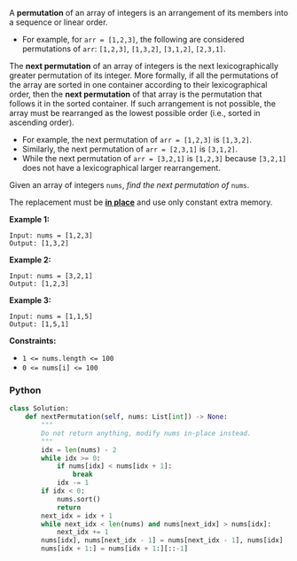 A  **permutation**  of an array of integers is an arrangement of its members into a sequence or linear order.

-   For example, for  `arr = [1,2,3]`, the following are considered permutations of  `arr`:  `[1,2,3]`,  `[1,3,2]`,  `[3,1,2]`,  `[2,3,1]`.

The  **next permutation**  of an array of integers is the next lexicographically greater permutation of its integer. More formally, if all the permutations of the array are sorted in one container according to their lexicographical order, then the  **next permutation**  of that array is the permutation that follows it in the sorted container. If such arrangement is not possible, the array must be rearranged as the lowest possible order (i.e., sorted in ascending order).

-   For example, the next permutation of  `arr = [1,2,3]`  is  `[1,3,2]`.
-   Similarly, the next permutation of  `arr = [2,3,1]`  is  `[3,1,2]`.
-   While the next permutation of  `arr = [3,2,1]`  is  `[1,2,3]`  because  `[3,2,1]`  does not have a lexicographical larger rearrangement.

Given an array of integers  `nums`,  _find the next permutation of_  `nums`.

The replacement must be  **[in place](http://en.wikipedia.org/wiki/In-place_algorithm)**  and use only constant extra memory.

**Example 1:**
```
Input: nums = [1,2,3]
Output: [1,3,2]
```

**Example 2:**
```
Input: nums = [3,2,1]
Output: [1,2,3]
```

**Example 3:**
```
Input: nums = [1,1,5]
Output: [1,5,1]
```

**Constraints:**

-   `1 <= nums.length <= 100`
-   `0 <= nums[i] <= 100`


### Python
```python
class Solution:
    def nextPermutation(self, nums: List[int]) -> None:
        """
        Do not return anything, modify nums in-place instead.
        """
        idx = len(nums) - 2
        while idx >= 0:
            if nums[idx] < nums[idx + 1]:
                break
            idx -= 1
        if idx < 0:
            nums.sort()
            return
        next_idx = idx + 1
        while next_idx < len(nums) and nums[next_idx] > nums[idx]:
            next_idx += 1
        nums[idx], nums[next_idx - 1] = nums[next_idx - 1], nums[idx]
        nums[idx + 1:] = nums[idx + 1:][::-1]
```